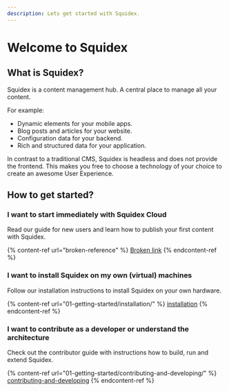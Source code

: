 ```yaml
---
description: Lets get started with Squidex.
---
```


# Welcome to Squidex

## What is Squidex?

Squidex is a content management hub. A central place to manage all your content.

For example:

* Dynamic elements for your mobile apps.
* Blog posts and articles for your website.
* Configuration data for your backend.
* Rich and structured data for your application.

In contrast to a traditional CMS, Squidex is headless and does not provide the frontend. This makes you free to choose a technology of your choice to create an awesome User Experience.

## How to get started?

### I want to start immediately with Squidex Cloud

Read our guide for new users and learn how to publish your first content with Squidex.

{% content-ref url="broken-reference" %}
[Broken link](broken-reference)
{% endcontent-ref %}

### I want to install Squidex on my own (virtual) machines

Follow our installation instructions to install Squidex on your own hardware.

{% content-ref url="01-getting-started/installation/" %}
[installation](01-getting-started/installation/)
{% endcontent-ref %}

### I want to contribute as a developer or understand the architecture

Check out the contributor guide with instructions how to build, run and extend Squidex.

{% content-ref url="01-getting-started/contributing-and-developing/" %}
[contributing-and-developing](01-getting-started/contributing-and-developing/)
{% endcontent-ref %}
